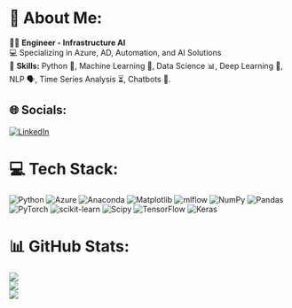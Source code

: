 # 💫 About Me:
👷‍♂️ **Engineer - Infrastructure AI**  <br>💻 Specializing in Azure, AD, Automation, and AI Solutions  <br>🔧 **Skills:** Python 🐍, Machine Learning 🤖, Data Science 📊, Deep Learning 🌊, NLP 🗣️, Time Series Analysis ⏳, Chatbots 💬.


## 🌐 Socials:
[![LinkedIn](https://img.shields.io/badge/LinkedIn-%230077B5.svg?logo=linkedin&logoColor=white)](https://linkedin.com/in/immanuel-a-b012bb18b) 

# 💻 Tech Stack:
![Python](https://img.shields.io/badge/python-3670A0?style=flat&logo=python&logoColor=ffdd54) ![Azure](https://img.shields.io/badge/azure-%230072C6.svg?style=flat&logo=microsoftazure&logoColor=white) ![Anaconda](https://img.shields.io/badge/Anaconda-%2344A833.svg?style=flat&logo=anaconda&logoColor=white) ![Matplotlib](https://img.shields.io/badge/Matplotlib-%23ffffff.svg?style=flat&logo=Matplotlib&logoColor=black) ![mlflow](https://img.shields.io/badge/mlflow-%23d9ead3.svg?style=flat&logo=numpy&logoColor=blue) ![NumPy](https://img.shields.io/badge/numpy-%23013243.svg?style=flat&logo=numpy&logoColor=white) ![Pandas](https://img.shields.io/badge/pandas-%23150458.svg?style=flat&logo=pandas&logoColor=white) ![PyTorch](https://img.shields.io/badge/PyTorch-%23EE4C2C.svg?style=flat&logo=PyTorch&logoColor=white) ![scikit-learn](https://img.shields.io/badge/scikit--learn-%23F7931E.svg?style=flat&logo=scikit-learn&logoColor=white) ![Scipy](https://img.shields.io/badge/SciPy-%230C55A5.svg?style=flat&logo=scipy&logoColor=%white) ![TensorFlow](https://img.shields.io/badge/TensorFlow-%23FF6F00.svg?style=flat&logo=TensorFlow&logoColor=white) ![Keras](https://img.shields.io/badge/Keras-%23D00000.svg?style=flat&logo=Keras&logoColor=white)
# 📊 GitHub Stats:
![](https://github-readme-stats.vercel.app/api?username=Immanuel688&theme=neon&hide_border=false&include_all_commits=false&count_private=false)<br/>
![](https://github-readme-streak-stats.herokuapp.com/?user=Immanuel688&theme=neon&hide_border=false)<br/>
![](https://github-readme-stats.vercel.app/api/top-langs/?username=Immanuel688&theme=neon&hide_border=false&include_all_commits=false&count_private=false&layout=compact)

<!-- Proudly created with GPRM ( https://gprm.itsvg.in ) -->
